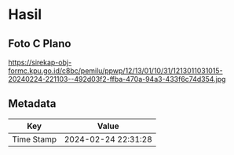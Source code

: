 # Hasil

## Foto C Plano

https://sirekap-obj-formc.kpu.go.id/c8bc/pemilu/ppwp/12/13/01/10/31/1213011031015-20240224-221103--492d03f2-ffba-470a-94a3-433f6c74d354.jpg


## Metadata

| Key        | Value               |
| ---------- | ------------------- |
| Time Stamp | 2024-02-24 22:31:28 |



